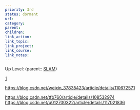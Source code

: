 ```yaml
---
priority: 3rd
status: dormant
url: 
category: 
parent: 
children: 
link_action: 
link_topic: 
link_project: 
link_course: 
link_notes: 
---
```

Up Level: (parent:: [SLAM](SLAM.md))

[1](calibration/Targetless%20Calibration%20of%20LiDAR-IMU%20System%20Based%20on%20Continuous-time%20Batch%20Estimation.pdf)

https://blog.csdn.net/weixin_37835423/article/details/110672571

https://blog.csdn.net/tfb760/article/details/108532974
https://blog.csdn.net/u012700322/article/details/117021836